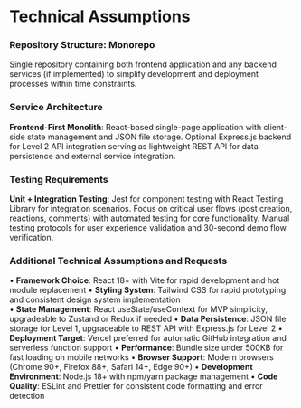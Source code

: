 # Technical Assumptions

### Repository Structure: Monorepo
Single repository containing both frontend application and any backend services (if implemented) to simplify development and deployment processes within time constraints.

### Service Architecture
**Frontend-First Monolith**: React-based single-page application with client-side state management and JSON file storage. Optional Express.js backend for Level 2 API integration serving as lightweight REST API for data persistence and external service integration.

### Testing Requirements
**Unit + Integration Testing**: Jest for component testing with React Testing Library for integration scenarios. Focus on critical user flows (post creation, reactions, comments) with automated testing for core functionality. Manual testing protocols for user experience validation and 30-second demo flow verification.

### Additional Technical Assumptions and Requests

• **Framework Choice**: React 18+ with Vite for rapid development and hot module replacement
• **Styling System**: Tailwind CSS for rapid prototyping and consistent design system implementation  
• **State Management**: React useState/useContext for MVP simplicity, upgradeable to Zustand or Redux if needed
• **Data Persistence**: JSON file storage for Level 1, upgradeable to REST API with Express.js for Level 2
• **Deployment Target**: Vercel preferred for automatic GitHub integration and serverless function support
• **Performance**: Bundle size under 500KB for fast loading on mobile networks
• **Browser Support**: Modern browsers (Chrome 90+, Firefox 88+, Safari 14+, Edge 90+)
• **Development Environment**: Node.js 18+ with npm/yarn package management
• **Code Quality**: ESLint and Prettier for consistent code formatting and error detection